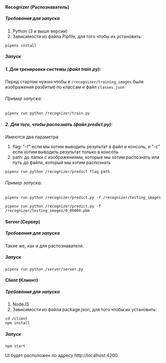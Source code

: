 #### Recognizer (Распознаватель)

##### Требования для запуска
1. Python (3 и выше версии)
2. Зависимости из файла Pipfile, для того чтобы их установить:
```
pipenv install
```

##### Запуск 
##### 1. Для тренировки системы (файл train.py):
Перед стартом нужно чтобы в ```/recognizer/training_images``` были изображения разбитые по классам и файл ```classes.json```

###### Пример запуска:

```
pipenv run python /recognizer/train.py
```

##### 2. Для того, чтобы распознать (файл predict.py):
Имеются два параметра:
1. flag: "-f" если мы хотим выводить результат в файл и консоль, и "-c" если хотим выводить результат только в консоль
2. path: до папки с изображениями, которые мы хотим распознать или путь до файла, который мы хотим распознать 

```
pipenv run python /recognizer/predict flag path
```

###### Пример запуска:

```
pipenv run python /recognizer/predict.py -f /recognizer/testing_images
```

```
pipenv run python /recognizer/predict.py -f /recognizer/testing_images/0_00004.pbm
```


#### Server (Сервер)

##### Требования для запуска
Такие же, как и для распознавателя.

##### Запуск 
```
pipenv run python /server/server.py
```

#### Client (Клиент)

##### Требования для запуска
1. NodeJS
2. Зависимости из файла package.json, для того чтобы их установить:
```
cd /client
npm install
```

##### Запуск 
```
npm start
```

UI будет расположен по адресу http://localhost:4200
